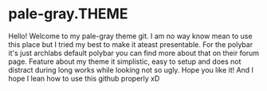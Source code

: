 # pale-gray.THEME
Hello! Welcome to my pale-gray theme git.
I am no way know mean to use this place but I tried my best to make it ateast presentable.
For the polybar it's just archlabs default polybar you can find more about that on their forum page.
Feature about my theme it simplistic, easy to setup and does not distract during long works while looking not so ugly. 
Hope you like it!
And I hope I lean how to use this github properly xD
